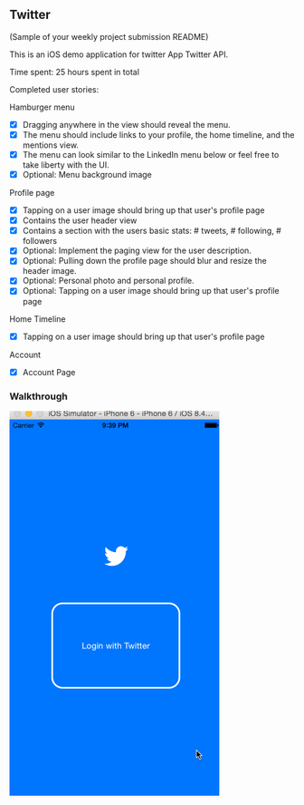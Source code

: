 ## Twitter

(Sample of your weekly project submission README)

This is an iOS demo application for twitter App Twitter API.

Time spent: 25 hours spent in total

Completed user stories:

Hamburger menu
- [x] Dragging anywhere in the view should reveal the menu.
- [x] The menu should include links to your profile, the home timeline, and the mentions view.
- [x] The menu can look similar to the LinkedIn menu below or feel free to take liberty with the UI.
- [x] Optional: Menu background image

Profile page
- [x] Tapping on a user image should bring up that user's profile page
- [x] Contains the user header view
- [x] Contains a section with the users basic stats: # tweets, # following, # followers
- [x] Optional: Implement the paging view for the user description.
- [x] Optional: Pulling down the profile page should blur and resize the header image.
- [x] Optional: Personal photo and personal profile.
- [x] Optional: Tapping on a user image should bring up that user's profile page

Home Timeline
- [x] Tapping on a user image should bring up that user's profile page

Account
- [x] Account Page


### Walkthrough

![Video Walkthrough](demo.gif)
